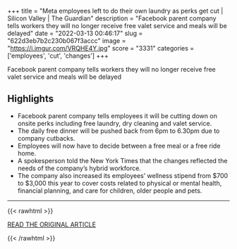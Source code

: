+++
title = "Meta employees left to do their own laundry as perks get cut | Silicon Valley | The Guardian"
description = "Facebook parent company tells workers they will no longer receive free valet service and meals will be delayed"
date = "2022-03-13 00:46:17"
slug = "622d3eb7b2c230b067f3accc"
image = "https://i.imgur.com/VRQHE4Y.jpg"
score = "3331"
categories = ['employees', 'cut', 'changes']
+++

Facebook parent company tells workers they will no longer receive free valet service and meals will be delayed

## Highlights

- Facebook parent company tells employees it will be cutting down on onsite perks including free laundry, dry cleaning and valet service.
- The daily free dinner will be pushed back from 6pm to 6.30pm due to company cutbacks.
- Employees will now have to decide between a free meal or a free ride home.
- A spokesperson told the New York Times that the changes reflected the needs of the company’s hybrid workforce.
- The company also increased its employees’ wellness stipend from $700 to $3,000 this year to cover costs related to physical or mental health, financial planning, and care for children, older people and pets.

---

{{< rawhtml >}}
  <p class="article-category">
    <a target="_blank" href="https://www.theguardian.com/technology/2022/mar/11/meta-employees-perks-cut-free-laundry">READ THE ORIGINAL ARTICLE</a>
  </p>
{{< /rawhtml >}}
